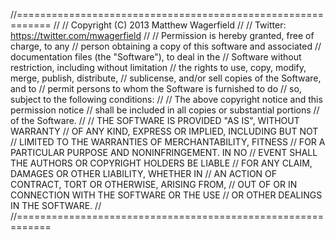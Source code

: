 //============================================================
//
// Copyright (C) 2013 Matthew Wagerfield
//
// Twitter: https://twitter.com/mwagerfield
//
// Permission is hereby granted, free of charge, to any
// person obtaining a copy of this software and associated
// documentation files (the "Software"), to deal in the
// Software without restriction, including without limitation
// the rights to use, copy, modify, merge, publish, distribute,
// sublicense, and/or sell copies of the Software, and to
// permit persons to whom the Software is furnished to do
// so, subject to the following conditions:
//
// The above copyright notice and this permission notice
// shall be included in all copies or substantial portions
// of the Software.
//
// THE SOFTWARE IS PROVIDED "AS IS", WITHOUT WARRANTY
// OF ANY KIND, EXPRESS OR IMPLIED, INCLUDING BUT NOT
// LIMITED TO THE WARRANTIES OF MERCHANTABILITY, FITNESS
// FOR A PARTICULAR PURPOSE AND NONINFRINGEMENT. IN NO
// EVENT SHALL THE AUTHORS OR COPYRIGHT HOLDERS BE LIABLE
// FOR ANY CLAIM, DAMAGES OR OTHER LIABILITY, WHETHER IN
// AN ACTION OF CONTRACT, TORT OR OTHERWISE, ARISING FROM,
// OUT OF OR IN CONNECTION WITH THE SOFTWARE OR THE USE
// OR OTHER DEALINGS IN THE SOFTWARE.
//
//============================================================
